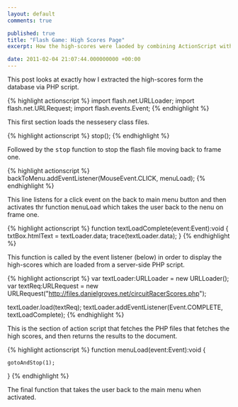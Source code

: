 ```yaml
---
layout: default
comments: true

published: true
title: "Flash Game: High Scores Page"
excerpt: How the high-scores were laoded by combining ActionScript with a server-side PHP script.

date: 2011-02-04 21:07:44.000000000 +00:00
---
```

This post looks at exactly how I extracted the high-scores form the database via PHP script.  

{% highlight actionscript %}
import flash.net.URLLoader;
import flash.net.URLRequest;
import flash.events.Event;
{% endhighlight %}

This first section loads the nessesery class files.  

{% highlight actionscript %}
stop();
{% endhighlight %}

Followed by the <tt>stop</tt> function to stop the flash file moving back to frame one.  

{% highlight actionscript %}
backToMenu.addEventListener(MouseEvent.CLICK, menuLoad);
{% endhighlight %}

This line listens for a click event on the back to main menu button and then activates thr function <tt>menuLoad</tt> which takes the user back to the nenu on frame one.  

{% highlight actionscript %}
function textLoadComplete(event:Event):void
{
        txtBox.htmlText = textLoader.data;
		trace(textLoader.data);
}
{% endhighlight %}

This function is called by the event listener (below) in order to display the high-scores which are loaded from a server-side PHP script.  

{% highlight actionscript %}
var textLoader:URLLoader = new URLLoader();
var textReq:URLRequest = new URLRequest("http://files.danielgroves.net/circuitRacerScores.php");

textLoader.load(textReq);
textLoader.addEventListener(Event.COMPLETE, textLoadComplete);
{% endhighlight %}

This is the section of action script that fetches the PHP files that fetches the high scores, and then returns the results to the document.  

{% highlight actionscript %}
function menuLoad(event:Event):void
{
	
	gotoAndStop(1);
	
}
{% endhighlight %}

The final function that takes the user back to the main menu when activated.  
